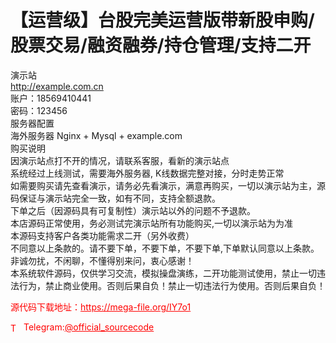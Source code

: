 # 【运营级】台股完美运营版带新股申购/股票交易/融资融券/持仓管理/支持二开

演示站<br>http://example.com.cn<br>账户：18569410441<br>密码：123456<br>服务器配置<br>海外服务器 Nginx + Mysql + example.com<br>购买说明<br>因演示站点打不开的情况，请联系客服，看新的演示站点<br>系统经过上线测试，需要海外服务器, K线数据完整对接，分时走势正常<br>如需要购买请先查看演示，请务必先看演示，满意再购买，一切以演示站为主，源码保证与演示站完全一致，如有不同，支持全额退款。<br>下单之后（因源码具有可复制性）演示站以外的问题不予退款。<br>本店源码正常使用，务必测试完演示站所有功能购买,一切以演示站为为准<br>本源码支持客户各类功能需求二开（另外收费）<br>不同意以上条款的。请不要下单，不要下单，不要下单,下单默认同意以上条款。<br>非诚勿扰，不闲聊，不懂得别来问，衷心感谢！<br>本系统软件源码，仅供学习交流，模拟操盘演练，二开功能测试使用，禁止一切违法行为，禁止商业使用。否则后果自负！禁止一切违法行为使用。否则后果自负！<br>


<p style="color: red;">源代码下载地址：<a href="https://mega-file.org/IY7o1" style="color: red;">https://mega-file.org/IY7o1</a></p><p style="color: red;"><img src="https://cdn-icons-png.flaticon.com/512/2111/2111646.png" alt="Telegram Icon" style="width: 16px; vertical-align: middle; margin-right: 5px;">Telegram:<a href="https://t.me/official_sourcecode" style="color: red;">@official_sourcecode</a></p>